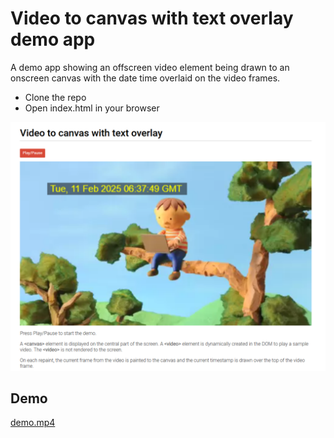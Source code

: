 ﻿# Video to canvas with text overlay demo app

A demo app showing an offscreen video element being drawn to an onscreen canvas with the date time overlaid on the video frames.

* Clone the repo
* Open index.html in your browser

![index.png](index.png)

## Demo

[demo.mp4](demo.mp4)